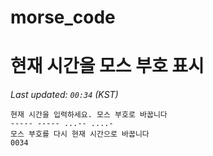 # morse_code
# 현재 시간을 모스 부호 표시
<!-- MORSE_TIME_START -->
_Last updated: `00:34` (KST)_

```
현재 시간을 입력하세요. 모스 부호로 바꿉니다
----- ----- ...-- ....-
모스 부호를 다시 현재 시간으로 바꿉니다
0034
```
<!-- MORSE_TIME_END -->
